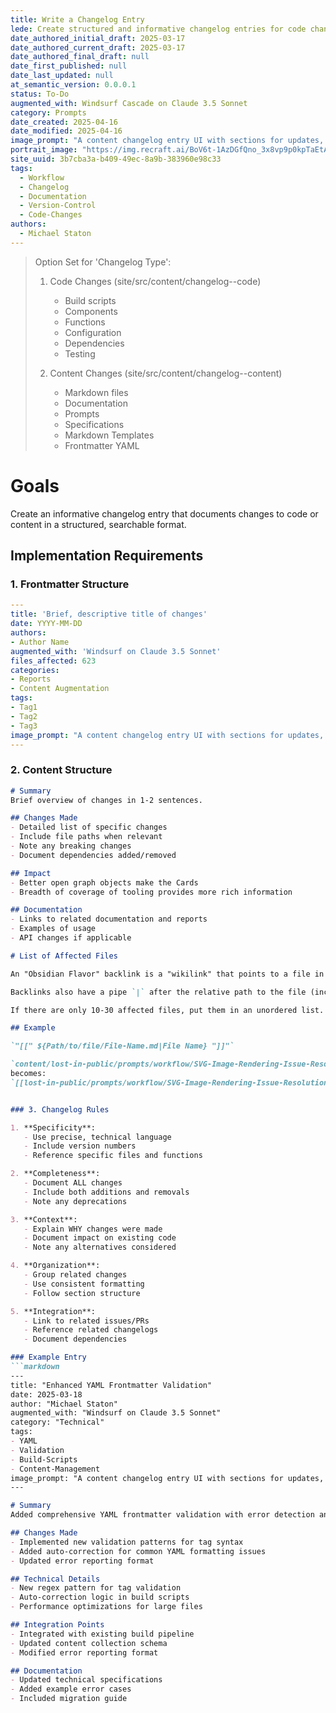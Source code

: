 ```yaml
---
title: Write a Changelog Entry
lede: Create structured and informative changelog entries for code changes
date_authored_initial_draft: 2025-03-17
date_authored_current_draft: 2025-03-17
date_authored_final_draft: null
date_first_published: null
date_last_updated: null
at_semantic_version: 0.0.0.1
status: To-Do
augmented_with: Windsurf Cascade on Claude 3.5 Sonnet
category: Prompts
date_created: 2025-04-16
date_modified: 2025-04-16
image_prompt: "A content changelog entry UI with sections for updates, improvements, and editorial notes. Visuals include content cards, timeline markers, and collaborative editing tools, symbolizing organized content history tracking."
portrait_image: "https://img.recraft.ai/BoV6t-1AzDGfQno_3x8vp9p0kpTaEtAoeCYBzhlZL3g/rs:fit:1024:1820:0/raw:1/plain/abs://external/images/efaee43c-9d1f-41ab-8b9a-e3040303d59b"
site_uuid: 3b7cba3a-b409-49ec-8a9b-383960e98c33
tags:
  - Workflow
  - Changelog
  - Documentation
  - Version-Control
  - Code-Changes
authors:
  - Michael Staton
---
```


> Option Set for 'Changelog Type':
> 1. Code Changes (site/src/content/changelog--code)
>    - Build scripts
>    - Components
>    - Functions
>    - Configuration
>    - Dependencies
>    - Testing
>
> 2. Content Changes (site/src/content/changelog--content)
>    - Markdown files
>    - Documentation
>    - Prompts
>    - Specifications
>    - Markdown Templates
>    - Frontmatter YAML

# Goals
Create an informative changelog entry that documents changes to code or content in a structured, searchable format.

## Implementation Requirements

### 1. Frontmatter Structure
```yaml
---
title: 'Brief, descriptive title of changes'
date: YYYY-MM-DD
authors: 
- Author Name
augmented_with: 'Windsurf on Claude 3.5 Sonnet'
files_affected: 623
categories: 
- Reports
- Content Augmentation
tags: 
- Tag1
- Tag2
- Tag3
image_prompt: "A content changelog entry UI with sections for updates, improvements, and editorial notes. Visuals include content cards, timeline markers, and collaborative editing tools, symbolizing organized content history tracking."
---
```

### 2. Content Structure
```markdown
# Summary
Brief overview of changes in 1-2 sentences.

## Changes Made
- Detailed list of specific changes
- Include file paths when relevant
- Note any breaking changes
- Document dependencies added/removed

## Impact
- Better open graph objects make the Cards
- Breadth of coverage of tooling provides more rich information

## Documentation
- Links to related documentation and reports
- Examples of usage
- API changes if applicable

# List of Affected Files

An "Obsidian Flavor" backlink is a "wikilink" that points to a file in the content directory.  It begins and ends with double brackets `[[` and `]]`.  In between, it MUST HAVE THE EXACT relative path from the root of the content directory to the file. THIS MEANS DO NOT INCLUDE "content" as the relative path, even though "content" is the name of the submodule and may show up in the relative path, depending on the working directory you are in when you write the backlink.

Backlinks also have a pipe `|` after the relative path to the file (including the file name and file extension). The pipe is followed by the file name, stripped of any dashes or underscores that are meant to be "safe" spacing characters, and with no extension.  This is the "File Name" in the backlink.

If there are only 10-30 affected files, put them in an unordered list.  If there are more than 30 affected files, just make them comma separated in a continguous paragraph.

## Example

`"[[" ${Path/to/file/File-Name.md|File Name} "]]"`

`content/lost-in-public/prompts/workflow/SVG-Image-Rendering-Issue-Resolution.md`
becomes:
`[[lost-in-public/prompts/workflow/SVG-Image-Rendering-Issue-Resolution.md|SVG Image Rendering Issue Resolution]]`


### 3. Changelog Rules

1. **Specificity**:
   - Use precise, technical language
   - Include version numbers
   - Reference specific files and functions

2. **Completeness**:
   - Document ALL changes
   - Include both additions and removals
   - Note any deprecations

3. **Context**:
   - Explain WHY changes were made
   - Document impact on existing code
   - Note any alternatives considered

4. **Organization**:
   - Group related changes
   - Use consistent formatting
   - Follow section structure

5. **Integration**:
   - Link to related issues/PRs
   - Reference related changelogs
   - Document dependencies

### Example Entry
```markdown
---
title: "Enhanced YAML Frontmatter Validation"
date: 2025-03-18
author: "Michael Staton"
augmented_with: "Windsurf on Claude 3.5 Sonnet"
category: "Technical"
tags: 
- YAML
- Validation
- Build-Scripts
- Content-Management
image_prompt: "A content changelog entry UI with sections for updates, improvements, and editorial notes. Visuals include content cards, timeline markers, and collaborative editing tools, symbolizing organized content history tracking."
---

# Summary
Added comprehensive YAML frontmatter validation with error detection and auto-correction capabilities.

## Changes Made
- Implemented new validation patterns for tag syntax
- Added auto-correction for common YAML formatting issues
- Updated error reporting format

## Technical Details
- New regex pattern for tag validation
- Auto-correction logic in build scripts
- Performance optimizations for large files

## Integration Points
- Integrated with existing build pipeline
- Updated content collection schema
- Modified error reporting format

## Documentation
- Updated technical specifications
- Added example error cases
- Included migration guide